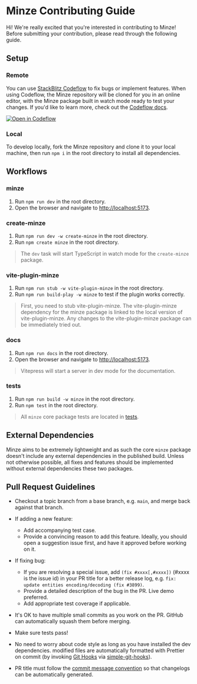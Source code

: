 # Minze Contributing Guide

Hi! We're really excited that you're interested in contributing to Minze! Before submitting your contribution, please read through the following guide.

## Setup

### Remote

You can use [StackBlitz Codeflow](https://stackblitz.com/codeflow) to fix bugs or implement features. When using Codeflow, the Minze repository will be cloned for you in an online editor, with the Minze package built in watch mode ready to test your changes. If you'd like to learn more, check out the [Codeflow docs](https://developer.stackblitz.com/codeflow/what-is-codeflow).

[![Open in Codeflow](https://developer.stackblitz.com/img/open_in_codeflow.svg)](https://pr.new/n6ai/minze)

### Local

To develop locally, fork the Minze repository and clone it to your local machine, then run `npm i` in the root directory to install all dependencies.

## Workflows

### minze

1. Run `npm run dev` in the root directory.
2. Open the browser and navigate to [http://localhost:5173](http://localhost:5173).

### create-minze

1. Run `npm run dev -w create-minze` in the root directory.
2. Run `npm create minze` in the root directory.

> The `dev` task will start TypeScript in watch mode for the `create-minze` package.

### vite-plugin-minze

1. Run `npm run stub -w vite-plugin-minze` in the root directory.
2. Run `npm run build-play -w minze` to test if the plugin works correctly.

> First, you need to stub vite-plugin-minze. The vite-plugin-minze dependency for the minze package is linked to the local version of vite-plugin-minze. Any changes to the vite-plugin-minze package can be immediately tried out.

### docs

1. Run `npm run docs` in the root directory.
2. Open the browser and navigate to [http://localhost:5173](http://localhost:5173).

> Vitepress will start a server in dev mode for the documentation.

### tests

1. Run `npm run build -w minze` in the root directory.
2. Run `npm test` in the root directory.

> All `minze` core package tests are located in [tests](https://github.com/n6ai/minze/tree/main/packages/tests).

## External Dependencies

Minze aims to be extremely lightweight and as such the core `minze` package doesn't include any external dependencies in the published build. Unless not otherwise possible, all fixes and features should be implemented without external dependencies these two packages.

## Pull Request Guidelines

- Checkout a topic branch from a base branch, e.g. `main`, and merge back against that branch.

- If adding a new feature:

  - Add accompanying test case.
  - Provide a convincing reason to add this feature. Ideally, you should open a suggestion issue first, and have it approved before working on it.

- If fixing bug:

  - If you are resolving a special issue, add `(fix #xxxx[,#xxxx])` (#xxxx is the issue id) in your PR title for a better release log, e.g. `fix: update entities encoding/decoding (fix #3899)`.
  - Provide a detailed description of the bug in the PR. Live demo preferred.
  - Add appropriate test coverage if applicable.

- It's OK to have multiple small commits as you work on the PR. GitHub can automatically squash them before merging.

- Make sure tests pass!

- No need to worry about code style as long as you have installed the dev dependencies. modified files are automatically formatted with Prettier on commit (by invoking [Git Hooks](https://git-scm.com/docs/githooks) via [simple-git-hooks](https://github.com/toplenboren/simple-git-hooks)).

- PR title must follow the [commit message convention](./COMMIT_CONVENTION.md) so that changelogs can be automatically generated.
